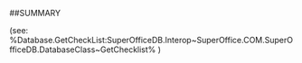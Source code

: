 
##SUMMARY



(see: %Database.GetCheckList:SuperOfficeDB.Interop~SuperOffice.COM.SuperOfficeDB.DatabaseClass~GetChecklist% )


